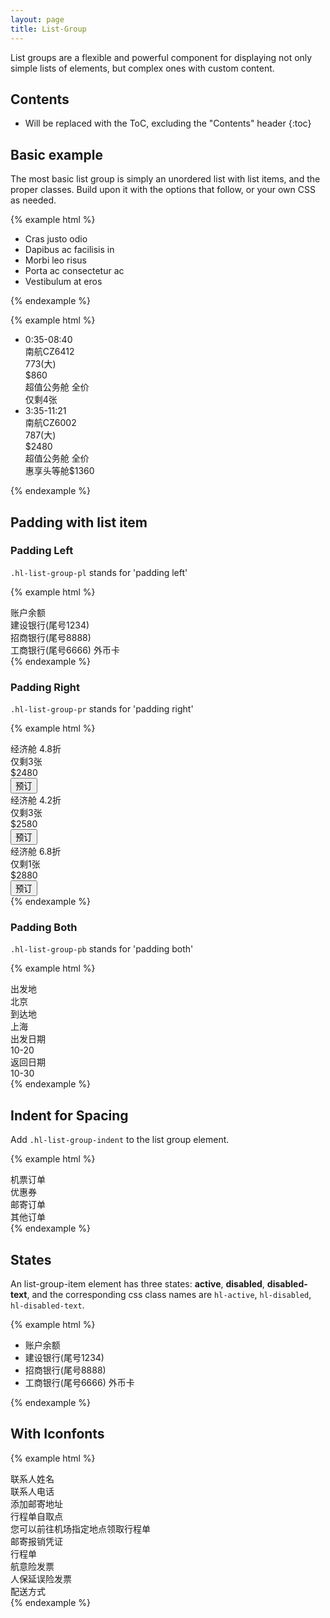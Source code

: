 ```yaml
---
layout: page
title: List-Group
---
```


List groups are a flexible and powerful component for displaying not only simple lists of elements, but complex ones with custom content.

## Contents

* Will be replaced with the ToC, excluding the "Contents" header
{:toc}

## Basic example

The most basic list group is simply an unordered list with list items, and the proper classes. Build upon it with the options that follow, or your own CSS as needed.

{% example html %}
<ul class="hl-list-group">
  <li class="hl-list-group-item">Cras justo odio</li>
  <li class="hl-list-group-item">Dapibus ac facilisis in</li>
  <li class="hl-list-group-item">Morbi leo risus</li>
  <li class="hl-list-group-item">Porta ac consectetur ac</li>
  <li class="hl-list-group-item">Vestibulum at eros</li>
</ul>
{% endexample %}

{% example html %}
<ul class="hl-list-group">
  <li class="hl-list-group-item">
    <div class="hl-row">
      <div class="hl-col-6 hl-text-left">
        <div class="hl-text-lg">0:35-08:40</div>
        <div class="hl-text-md">南航CZ6412</div>
        <div class="hl-text-xs hl-text-green"> 773(大)</div>
      </div>
      <div class="hl-col-6 hl-text-right">
        <div class="hl-text-lg hl-text-orange">$860</div>
        <div class="hl-text-md">超值公务舱 全价</div>
        <div class="hl-text-xs">仅剩4张</div>
      </div>
    </div>
  </li>
  <li class="hl-list-group-item">
    <div class="hl-row">
      <div class="hl-col-6 hl-text-left">
        <div class="hl-text-lg">3:35-11:21</div>
        <div class="hl-text-md">南航CZ6002</div>
        <div class="hl-text-xs hl-text-green"> 787(大)</div>
      </div>
      <div class="hl-col-6 hl-text-right">
        <div class="hl-text-lg hl-text-orange">$2480</div>
        <div class="hl-text-md">超值公务舱 全价</div>
        <div class="hl-text-xs hl-text-bluelight">惠享头等舱$1360</div>
      </div>
    </div>
  </li>
</ul>
{% endexample %}

## Padding with list item

### Padding Left

`.hl-list-group-pl` stands for 'padding left'

{% example html %}
<div class="hl-list-group hl-list-group-pl">
  <div class="hl-list-group-item">账户余额</div>
  <div class="hl-list-group-item">建设银行(尾号1234)</div>
  <div class="hl-list-group-item">招商银行(尾号8888)</div>
  <div class="hl-list-group-item hl-disabled-text">工商银行(尾号6666) 外币卡</div>
</div>
{% endexample %}

### Padding Right

`.hl-list-group-pr` stands for 'padding right'

{% example html %}
<div class="hl-list-group hl-list-group-pr">
  <div class="hl-list-group-item">
    <div class="hl-row">
      <div class="hl-col-6 hl-text-left">
        <div class="hl-text-md">经济舱 <span class="hl-text-green">4.8折</span></div>
        <div class="hl-text-xs hl-text-graylight">仅剩3张</div>
      </div>
      <div class="hl-col-6 hl-text-right">
        <div class="hl-inline-block hl-text-xl hl-text-orange">$2480</div>
        <button class="hl-btn hl-btn-primary">预订</button>
      </div>
    </div>
  </div>
  <div class="hl-list-group-item">
    <div class="hl-row">
      <div class="hl-col-6 hl-text-left">
        <div class="hl-text-md">经济舱 <span class="hl-text-green">4.2折</span></div>
        <div class="hl-text-xs hl-text-graylight">仅剩3张</div>
      </div>
      <div class="hl-col-6 hl-text-right">
        <div class="hl-inline-block hl-text-xl hl-text-orange">$2580</div>
        <button class="hl-btn hl-btn-primary">预订</button>
      </div>
    </div>
  </div>
  <div class="hl-list-group-item">
    <div class="hl-row">
      <div class="hl-col-6 hl-text-left">
        <div class="hl-text-md">经济舱 <span class="hl-text-green">6.8折</span></div>
        <div class="hl-text-xs hl-text-graylight">仅剩1张</div>
      </div>
      <div class="hl-col-6 hl-text-right">
        <div class="hl-inline-block hl-text-xl hl-text-orange">$2880</div>
        <button class="hl-btn hl-btn-primary">预订</button>
      </div>
    </div>
  </div>
</div>
{% endexample %}

### Padding Both

`.hl-list-group-pb` stands for 'padding both'

{% example html %}
<div class="hl-list-group hl-list-group-pb">
  <div class="hl-list-group-item">
    <div class="hl-row">
      <div class="hl-col-6 hl-text-left">
        <div class="hl-text-gray"><span class="hl-icon-flight-takeoff"></span> 出发地</div>
        <div class="hl-text-xl">北京</div>
      </div>
      <div class="hl-col-6 hl-text-right">
        <div class="hl-text-gray">到达地 <span class="hl-icon-flight-land"></span></div>
        <div class="hl-text-xl">上海</div>
      </div>
    </div>
  </div>
  <div class="hl-list-group-item">
    <div class="hl-row">
      <div class="hl-col-6 hl-text-left">
        <div class="hl-text-gray"><span class="hl-icon-calendar"></span> 出发日期</div>
        <div class="hl-text-xl">10-20</div>
      </div>
      <div class="hl-col-6 hl-text-right">
        <div class="hl-text-gray">返回日期 <span class="hl-icon-calendar"></span></div>
        <div class="hl-text-xl">10-30</div>
      </div>
    </div>
  </div>
</div>
{% endexample %}

## Indent for Spacing

Add `.hl-list-group-indent` to the list group element.

{% example html %}
<div class="hl-list-group hl-list-group-indent">
  <div class="hl-list-group-item">
    <span class="hl-indent-icon hl-icon-airplane"></span>
    <span>机票订单</span>
    <span class="hl-icon-arrow-right hl-right"></span>
  </div>
  <div class="hl-list-group-item">
    <span class="hl-indent-icon hl-icon-coupon"></span>
    <span>优惠券</span>
    <span class="hl-icon-arrow-right hl-right"></span>
  </div>
  <div class="hl-list-group-item">
    <span class="hl-indent-icon hl-icon-mail"></span>
    <span>邮寄订单</span>
    <span class="hl-icon-arrow-right hl-right"></span>
  </div>
  <div class="hl-list-group-item">
    <span class="hl-indent-icon hl-icon-payment"></span>
    <span>其他订单</span>
    <span class="hl-icon-arrow-right hl-right"></span>
  </div>
</div>
{% endexample %}

## States

An list-group-item element has three states: **active**, **disabled**, **disabled-text**, and the corresponding css class names are `hl-active`, `hl-disabled`, `hl-disabled-text`.

{% example html %}
<ul class="hl-list-group">
  <li class="hl-list-group-item hl-active">账户余额</li>
  <li class="hl-list-group-item">建设银行(尾号1234)</li>
  <li class="hl-list-group-item hl-disabled-text">招商银行(尾号8888)</li>
  <li class="hl-list-group-item hl-disabled">工商银行(尾号6666) 外币卡</li>
</ul>
{% endexample %}

## With Iconfonts

{% example html %}
<div class="hl-list-group hl-list-group-pl">
  <div class="hl-list-group-item">
    <span class="hl-icon-person-outline hl-text-gray"></span>
    <span> 联系人姓名</span>
  </div>
  <div class="hl-list-group-item">
    <span class="hl-icon-phone hl-text-gray"></span>
    <span> 联系人电话</span>
  </div>
  <div class="hl-list-group-item">
    <span class="hl-icon-email hl-text-gray"></span>
    <span> 添加邮寄地址</span>
    <span class="hl-icon-angle-right hl-right hl-text-gray"></span>
  </div>
  <div class="hl-list-group-item">
    <span class="hl-icon-location hl-text-gray"></span>
    <span> 行程单自取点</span>
    <span class="hl-icon-angle-right hl-right hl-text-gray"></span>
  </div>
</div>
<div class="hl-tips">
  <span class="hl-tips-icon hl-icon-asterisk"></span>
  <span>您可以前往机场指定地点领取行程单</span>
</div>
<div class="hl-list-group hl-list-group-pl">
  <div class="hl-list-group-item">
    <span class="hl-icon-payment hl-text-gray"></span>
    <span>邮寄报销凭证</span>
  </div>
  <div class="hl-list-group-item">行程单</div>
  <div class="hl-list-group-item">航意险发票</div>
  <div class="hl-list-group-item">人保延误险发票</div>
  <div class="hl-list-group-item">配送方式</div>
</div>
{% endexample %}
